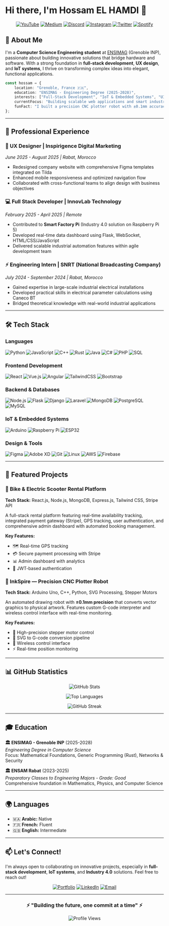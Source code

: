 # Hi there, I'm Hossam EL HAMDI 👋

<div align="center">
  
[![YouTube](https://img.shields.io/badge/YOUTUBE-FF0000?style=for-the-badge&logo=youtube&logoColor=white)](YOUR_YOUTUBE_LINK)
[![Medium](https://img.shields.io/badge/MEDIUM-000000?style=for-the-badge&logo=medium&logoColor=white)](YOUR_MEDIUM_LINK)
[![Discord](https://img.shields.io/badge/DISCORD-5865F2?style=for-the-badge&logo=discord&logoColor=white)](YOUR_DISCORD_LINK)
[![Instagram](https://img.shields.io/badge/INSTAGRAM-E4405F?style=for-the-badge&logo=instagram&logoColor=white)](YOUR_INSTAGRAM_LINK)
[![Twitter](https://img.shields.io/badge/TWITTER-1DA1F2?style=for-the-badge&logo=x&logoColor=white)](YOUR_TWITTER_LINK)
[![Spotify](https://img.shields.io/badge/SPOTIFY-1DB954?style=for-the-badge&logo=spotify&logoColor=white)](YOUR_SPOTIFY_LINK)

</div>

## 🚀 About Me

I'm a **Computer Science Engineering student** at [ENSIMAG](https://ensimag.grenoble-inp.fr/) (Grenoble INP), passionate about building innovative solutions that bridge hardware and software. With a strong foundation in **full-stack development**, **UX design**, and **IoT systems**, I thrive on transforming complex ideas into elegant, functional applications.

```typescript
const hossam = {
    location: "Grenoble, France 🇫🇷",
    education: "ENSIMAG - Engineering Degree (2025-2028)",
    interests: ["Full-Stack Development", "IoT & Embedded Systems", "UI/UX Design", "Industry 4.0"],
    currentFocus: "Building scalable web applications and smart industrial solutions",
    funFact: "I built a precision CNC plotter robot with ±0.1mm accuracy! 🤖"
};
```

---

## 💼 Professional Experience

### 🎨 UX Designer | Inspirigence Digital Marketing
*June 2025 - August 2025 | Rabat, Morocco*
- Redesigned company website with comprehensive Figma templates integrated on Tilda
- Enhanced mobile responsiveness and optimized navigation flow
- Collaborated with cross-functional teams to align design with business objectives

### 💻 Full Stack Developer | InnovLab Technology
*February 2025 - April 2025 | Remote*
- Contributed to **Smart Factory Pi** (Industry 4.0 solution on Raspberry Pi 5)
- Developed real-time data dashboard using Flask, WebSocket, HTML/CSS/JavaScript
- Delivered scalable industrial automation features within agile development team

### ⚡ Engineering Intern | SNRT (National Broadcasting Company)
*July 2024 - September 2024 | Rabat, Morocco*
- Gained expertise in large-scale industrial electrical installations
- Developed practical skills in electrical parameter calculations using Caneco BT
- Bridged theoretical knowledge with real-world industrial applications

---

## 🛠️ Tech Stack

### Languages
![Python](https://img.shields.io/badge/Python-3776AB?style=flat&logo=python&logoColor=white)
![JavaScript](https://img.shields.io/badge/JavaScript-F7DF1E?style=flat&logo=javascript&logoColor=black)
![C++](https://img.shields.io/badge/C++-00599C?style=flat&logo=cplusplus&logoColor=white)
![Rust](https://img.shields.io/badge/Rust-000000?style=flat&logo=rust&logoColor=white)
![Java](https://img.shields.io/badge/Java-ED8B00?style=flat&logo=openjdk&logoColor=white)
![C#](https://img.shields.io/badge/C%23-239120?style=flat&logo=csharp&logoColor=white)
![PHP](https://img.shields.io/badge/PHP-777BB4?style=flat&logo=php&logoColor=white)
![SQL](https://img.shields.io/badge/SQL-4479A1?style=flat&logo=postgresql&logoColor=white)

### Frontend Development
![React](https://img.shields.io/badge/React-20232A?style=flat&logo=react&logoColor=61DAFB)
![Vue.js](https://img.shields.io/badge/Vue.js-35495E?style=flat&logo=vuedotjs&logoColor=4FC08D)
![Angular](https://img.shields.io/badge/Angular-DD0031?style=flat&logo=angular&logoColor=white)
![TailwindCSS](https://img.shields.io/badge/Tailwind_CSS-38B2AC?style=flat&logo=tailwind-css&logoColor=white)
![Bootstrap](https://img.shields.io/badge/Bootstrap-563D7C?style=flat&logo=bootstrap&logoColor=white)

### Backend & Databases
![Node.js](https://img.shields.io/badge/Node.js-339933?style=flat&logo=nodedotjs&logoColor=white)
![Flask](https://img.shields.io/badge/Flask-000000?style=flat&logo=flask&logoColor=white)
![Django](https://img.shields.io/badge/Django-092E20?style=flat&logo=django&logoColor=white)
![Laravel](https://img.shields.io/badge/Laravel-FF2D20?style=flat&logo=laravel&logoColor=white)
![MongoDB](https://img.shields.io/badge/MongoDB-47A248?style=flat&logo=mongodb&logoColor=white)
![PostgreSQL](https://img.shields.io/badge/PostgreSQL-316192?style=flat&logo=postgresql&logoColor=white)
![MySQL](https://img.shields.io/badge/MySQL-4479A1?style=flat&logo=mysql&logoColor=white)

### IoT & Embedded Systems
![Arduino](https://img.shields.io/badge/Arduino-00979D?style=flat&logo=arduino&logoColor=white)
![Raspberry Pi](https://img.shields.io/badge/Raspberry%20Pi-A22846?style=flat&logo=raspberrypi&logoColor=white)
![ESP32](https://img.shields.io/badge/ESP32-000000?style=flat&logo=espressif&logoColor=white)

### Design & Tools
![Figma](https://img.shields.io/badge/Figma-F24E1E?style=flat&logo=figma&logoColor=white)
![Adobe XD](https://img.shields.io/badge/Adobe%20XD-470137?style=flat&logo=adobexd&logoColor=white)
![Git](https://img.shields.io/badge/Git-F05032?style=flat&logo=git&logoColor=white)
![Linux](https://img.shields.io/badge/Linux-FCC624?style=flat&logo=linux&logoColor=black)
![AWS](https://img.shields.io/badge/AWS-232F3E?style=flat&logo=amazonaws&logoColor=white)
![Firebase](https://img.shields.io/badge/Firebase-FFCA28?style=flat&logo=firebase&logoColor=black)

---

## 🎯 Featured Projects

### 🚴 Bike & Electric Scooter Rental Platform
**Tech Stack:** React.js, Node.js, MongoDB, Express.js, Tailwind CSS, Stripe API

A full-stack rental platform featuring real-time availability tracking, integrated payment gateway (Stripe), GPS tracking, user authentication, and comprehensive admin dashboard with automated booking management.

**Key Features:**
- 🗺️ Real-time GPS tracking
- 💳 Secure payment processing with Stripe
- 📊 Admin dashboard with analytics
- 🔐 JWT-based authentication

### 🤖 InkSpire — Precision CNC Plotter Robot
**Tech Stack:** Arduino Uno, C++, Python, SVG Processing, Stepper Motors

An automated drawing robot with **±0.1mm precision** that converts vector graphics to physical artwork. Features custom G-code interpreter and wireless control interface with real-time monitoring.

**Key Features:**
- 📐 High-precision stepper motor control
- 🎨 SVG to G-code conversion pipeline
- 📡 Wireless control interface
- ⚡ Real-time position monitoring

---

## 📊 GitHub Statistics

<div align="center">
  
![GitHub Stats](https://github-readme-stats.vercel.app/api?username=DigiHoss&show_icons=true&theme=radical&hide_border=true&count_private=true)

![Top Languages](https://github-readme-stats.vercel.app/api/top-langs/?username=DigiHoss&layout=compact&theme=radical&hide_border=true)

![GitHub Streak](https://github-readme-streak-stats.herokuapp.com/?user=DigiHoss&theme=radical&hide_border=true)

</div>

---

## 🎓 Education

**🏛️ ENSIMAG - Grenoble INP** (2025-2028)  
*Engineering Degree in Computer Science*  
Focus: Mathematical Foundations, Generic Programming (Rust), Networks & Security

**🏛️ ENSAM Rabat** (2023-2025)  
*Preparatory Classes to Engineering Majors - Grade: Good*  
Comprehensive foundation in Mathematics, Physics, and Computer Science

---

## 🌍 Languages

- 🇲🇦 **Arabic:** Native
- 🇫🇷 **French:** Fluent
- 🇬🇧 **English:** Intermediate

---

## 📫 Let's Connect!

I'm always open to collaborating on innovative projects, especially in **full-stack development**, **IoT systems**, and **Industry 4.0** solutions. Feel free to reach out!

<div align="center">

[![Portfolio](https://img.shields.io/badge/🌐_Portfolio-Visit_My_Website-0A66C2?style=for-the-badge)](https://www.digihoss.online)
[![LinkedIn](https://img.shields.io/badge/💼_LinkedIn-Connect_With_Me-0077B5?style=for-the-badge)](https://linkedin.com/in/hossam-el-hamdi)
[![Email](https://img.shields.io/badge/📧_Email-Get_In_Touch-D14836?style=for-the-badge)](mailto:hossamelhamdi6@gmail.com)

</div>

---

<div align="center">

### ⚡ "Building the future, one commit at a time" ⚡

![Profile Views](https://komarev.com/ghpvc/?username=DigiHoss&color=blueviolet&style=flat-square)

</div>
